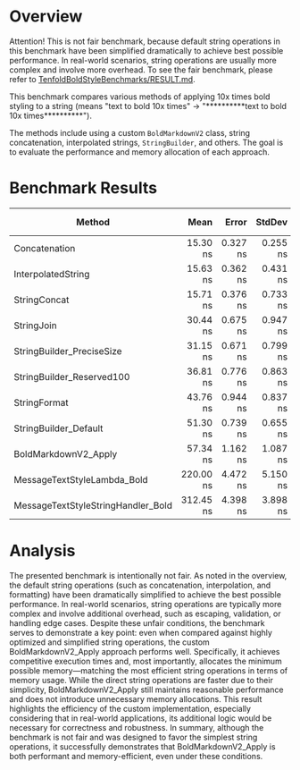 # Overview
Attention! This is not fair benchmark, because default string operations in this benchmark have been simplified dramatically to achieve best possible performance. In real-world scenarios, string operations are usually more complex and involve more overhead.
To see the fair benchmark, please refer to [TenfoldBoldStyleBenchmarks/RESULT.md](./TenfoldBoldStyleBenchmarks/RESULT.md).

This benchmark compares various methods of applying 10x times bold styling to a string (means "text to bold 10x times" -> "\*\*\*\*\*\*\*\*\*\*text to bold 10x times\*\*\*\*\*\*\*\*\*\*").

The methods include using a custom `BoldMarkdownV2` class, string concatenation, interpolated strings, `StringBuilder`, and others. The goal is to evaluate the performance and memory allocation of each approach.

# Benchmark Results

| Method                             | Mean      | Error    | StdDev   | Median    | Min       | Max       | Ratio | RatioSD | Rank | Gen0   | Allocated | Alloc Ratio |
|----------------------------------- |----------:|---------:|---------:|----------:|----------:|----------:|------:|--------:|-----:|-------:|----------:|------------:|
| Concatenation                      |  15.30 ns | 0.327 ns | 0.255 ns |  15.34 ns |  14.88 ns |  15.70 ns |  0.98 |    0.03 |    1 | 0.0191 |      80 B |        1.00 |
| InterpolatedString                 |  15.63 ns | 0.362 ns | 0.431 ns |  15.55 ns |  14.92 ns |  16.41 ns |  1.00 |    0.04 |    1 | 0.0191 |      80 B |        1.00 |
| StringConcat                       |  15.71 ns | 0.376 ns | 0.733 ns |  15.35 ns |  14.88 ns |  18.00 ns |  1.01 |    0.05 |    1 | 0.0191 |      80 B |        1.00 |
| StringJoin                         |  30.44 ns | 0.675 ns | 0.947 ns |  30.43 ns |  29.00 ns |  32.10 ns |  1.95 |    0.08 |    2 | 0.0191 |      80 B |        1.00 |
| StringBuilder_PreciseSize          |  31.15 ns | 0.671 ns | 0.799 ns |  31.10 ns |  29.89 ns |  33.10 ns |  1.99 |    0.07 |    2 | 0.0516 |     216 B |        2.70 |
| StringBuilder_Reserved100          |  36.81 ns | 0.776 ns | 0.863 ns |  36.65 ns |  35.84 ns |  38.70 ns |  2.36 |    0.08 |    3 | 0.0842 |     352 B |        4.40 |
| StringFormat                       |  43.76 ns | 0.944 ns | 0.837 ns |  43.47 ns |  42.78 ns |  45.88 ns |  2.80 |    0.09 |    4 | 0.0191 |      80 B |        1.00 |
| StringBuilder_Default              |  51.30 ns | 0.739 ns | 0.655 ns |  51.40 ns |  50.01 ns |  52.10 ns |  3.28 |    0.10 |    5 | 0.0688 |     288 B |        3.60 |
| BoldMarkdownV2_Apply               |  57.34 ns | 1.162 ns | 1.087 ns |  57.02 ns |  55.42 ns |  59.23 ns |  3.67 |    0.12 |    6 | 0.0191 |      80 B |        1.00 |
| MessageTextStyleLambda_Bold        | 220.00 ns | 4.472 ns | 5.150 ns | 219.71 ns | 211.06 ns | 231.88 ns | 14.09 |    0.50 |    7 | 0.2294 |     960 B |       12.00 |
| MessageTextStyleStringHandler_Bold | 312.45 ns | 4.398 ns | 3.898 ns | 310.73 ns | 306.79 ns | 321.27 ns | 20.01 |    0.59 |    8 | 0.2294 |     960 B |       12.00 |

# Analysis

The presented benchmark is intentionally not fair. As noted in the overview, the default string operations (such as concatenation, interpolation, and formatting) have been dramatically simplified to achieve the best possible performance. In real-world scenarios, string operations are typically more complex and involve additional overhead, such as escaping, validation, or handling edge cases.
Despite these unfair conditions, the benchmark serves to demonstrate a key point: even when compared against highly optimized and simplified string operations, the custom BoldMarkdownV2_Apply approach performs well. Specifically, it achieves competitive execution times and, most importantly, allocates the minimum possible memory—matching the most efficient string operations in terms of memory usage.
While the direct string operations are faster due to their simplicity, BoldMarkdownV2_Apply still maintains reasonable performance and does not introduce unnecessary memory allocations. This result highlights the efficiency of the custom implementation, especially considering that in real-world applications, its additional logic would be necessary for correctness and robustness.
In summary, although the benchmark is not fair and was designed to favor the simplest string operations, it successfully demonstrates that BoldMarkdownV2_Apply is both performant and memory-efficient, even under these conditions.